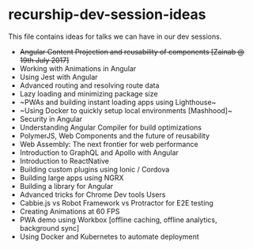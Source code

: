 # recurship-dev-session-ideas

This file contains ideas for talks we can have in our dev sessions.

- ~~Angular Content Projection and reusability of components [Zainab @ 19th July 2017]~~
- Working with Animations in Angular
- Using Jest with Angular
- Advanced routing and resolving route data
- Lazy loading and minimizing package size
- ~PWAs and building instant loading apps using Lighthouse~
- ~Using Docker to quickly setup local environments [Mashhood]~
- Security in Angular
- Understanding Angular Compiler for build optimizations
- PolymerJS, Web Components and the future of reusability
- Web Assembly: The next frontier for web performance
- Introduction to GraphQL and Apollo with Angular
- Introduction to ReactNative
- Building custom plugins using Ionic / Cordova
- Building large apps using NGRX
- Building a library for Angular
- Advanced tricks for Chrome Dev tools Users
- Cabbie.js vs Robot Framework vs Protractor for E2E testing
- Creating Animations at 60 FPS
- PWA demo using Workbox [offline caching, offline analytics, background sync]
- Using Docker and Kubernetes to automate deployment
